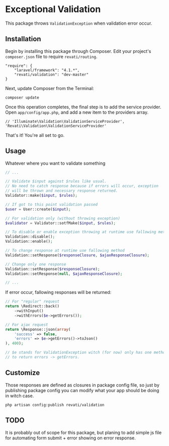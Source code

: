 # Exceptional Validation

This package throws `ValidationException` when validation error occur.

## Installation

Begin by installing this package through Composer. Edit your project's `composer.json` file to require `revati/routing`.

    "require": {
        "laravel/framework": "4.1.*",
        "revati/validation": "dev-master"
    }

Next, update Composer from the Terminal:

    composer update

Once this operation completes, the final step is to add the service provider. Open `app/config/app.php`, and add a new item to the providers array.

    // 'Illuminate\Validation\ValidationServiceProvider',
    'Revati\Validation\ValidationServiceProvider'

That's it! You're all set to go.

## Usage

Whatever where you want to validate something
```php
// ...

// Validate $input against $rules like usual.
// No need to catch response because if errors will occur, exception
// will be thrown and necessary response returned.
Validator::make($input, $rules);

// If got to this point validation passed
$user = User::create($input);

// For validation only (without throwing exception)
$validator = Validator::sotfMake($input, $rules);

// To disable or enable exception throwing at runtime use fallowing methods:
Validation::disable();
Validation::enable();

// To change response at runtime use fallowing method
Validation::setResponse($responseClosure, $ajaxResponseClosure);

// Change only one response
Validation::setResponse($responseClosure);
Validation::setResponse(null, $ajaxResponseClosure);

// ...
```

If error occur, fallowing responses will be returned:

```php
// For "regular" request
return \Redirect::back()
    ->withInput()
    ->withErrors($e->getErrors());

// For ajax request
return \Response::json(array(
    'success' => false,
    'errors' => $e->getErrors()->toJson()
), 400);

// $e stands for ValidationException witch (for now) only has one method
// to return errors -> getErrors.
```

## Customize

Those responses are defined as closures in package config file, so just by publishing package config you can modify what your app should be doing in witch case.

    php artisan config:publish revati/validation

## TODO

It is probably out of scope for this package, but planing to add simple js file for
automating form submit + error showing on error response.
